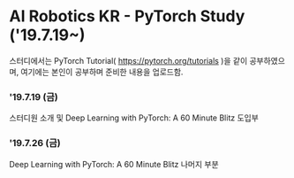 # AI Robotics KR - PyTorch Study ('19.7.19~)

스터디에서는 PyTorch Tutorial( https://pytorch.org/tutorials )을 같이 공부하였으며,
여기에는 본인이 공부하며 준비한 내용을 업로드함.

### '19.7.19 (금)

스터디원 소개 및 Deep Learning with PyTorch: A 60 Minute Blitz 도입부


### '19.7.26 (금)

Deep Learning with PyTorch: A 60 Minute Blitz 나머지 부분



